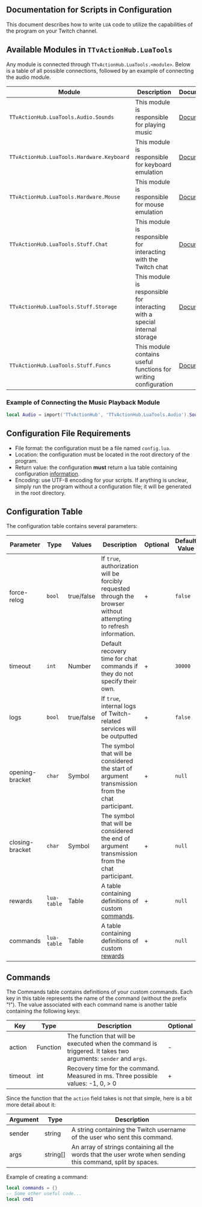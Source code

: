## Documentation for Scripts in Configuration

This document describes how to write `LUA` code to utilize the capabilities of the program on your Twitch channel.

## Available Modules in `TTvActionHub.LuaTools`

Any module is connected through `TTvActionHub.LuaTools.<module>`. Below is a table of all possible connections, followed by an example of connecting the audio module.

| Module                                    | Description                                                                | Documentation                       |
| ----------------------------------------- | -------------------------------------------------------------------------- | ----------------------------------- |
| `TTvActionHub.LuaTools.Audio.Sounds`      | This module is responsible for playing music                               | [Documentation](API/EN/Sounds.md)   |
| `TTvActionHub.LuaTools.Hardware.Keyboard` | This module is responsible for keyboard emulation                          | [Documentation](API/EN/Keyboard.md) |
| `TTvActionHub.LuaTools.Hardware.Mouse`    | This module is responsible for mouse emulation                             | [Documentation](API/EN/Mouse.md)    |
| `TTvActionHub.LuaTools.Stuff.Chat`        | This module is responsible for interacting with the Twitch chat            | [Documentation](API/EN/Chat.md)     |
| `TTvActionHub.LuaTools.Stuff.Storage`     | This module is responsible for interacting with a special internal storage | [Documentation](API/EN/Storage.md)  |
| `TTvActionHub.LuaTools.Stuff.Funcs`       | This module contains useful functions for writing configuration            | [Documentation](API/EN/Funcs.md)    |

### Example of Connecting the Music Playback Module

```lua
local Audio = import('TTvActionHub', 'TTvActionHub.LuaTools.Audio').Sounds
```

## Configuration File Requirements

- File format: the configuration must be a file named `config.lua`.
- Location: the configuration must be located in the root directory of the program.
- Return value: the configuration **must** return a lua table containing configuration [information](#configuration-table).
- Encoding: use UTF-8 encoding for your scripts. If anything is unclear, simply run the program without a configuration file; it will be generated in the root directory.

## Configuration Table

The configuration table contains several parameters:

| Parameter       | Type        | Values     | Description                                                                                                        | Optional | Default Value |
| --------------- | ----------- | ---------- | ------------------------------------------------------------------------------------------------------------------ | -------- | ------------- |
| force-relog     | `bool`      | true/false | If `true`, authorization will be forcibly requested through the browser without attempting to refresh information. | +        | `false`       |
| timeout         | `int`       | Number     | Default recovery time for chat commands if they do not specify their own.                                          | +        | `30000`       |
| logs            | `bool`      | true/false | If `true`, internal logs of Twitch-related services will be outputted                                              | +        | `false`       |
| opening-bracket | `char`      | Symbol     | The symbol that will be considered the start of argument transmission from the chat participant.                   | +        | `null`        |
| closing-bracket | `char`      | Symbol     | The symbol that will be considered the end of argument transmission from the chat participant.                     | +        | `null`        |
| rewards         | `lua-table` | Table      | A table containing definitions of custom [commands](#commands).                                                    | +        | `null`        |
| commands        | `lua-table` | Table      | A table containing definitions of custom [rewards](#rewards)                                                       | +        | `null`        |

## Commands

The Commands table contains definitions of your custom commands. Each key in this table represents the name of the command (without the prefix "!"). The value associated with each command name is another table containing the following keys:

| Key     | Type     | Description                                                                                                    | Optional |
| ------- | -------- | -------------------------------------------------------------------------------------------------------------- | -------- |
| action  | Function | The function that will be executed when the command is triggered. It takes two arguments: `sender` and `args`. | -        |
| timeout | int      | Recovery time for the command. Measured in ms. Three possible values: -1, 0, > 0                               | +        |

Since the function that the `action` field takes is not that simple, here is a bit more detail about it:

| Argument | Type     | Description                                                                                                  |
| -------- | -------- | ------------------------------------------------------------------------------------------------------------ |
| sender   | string   | A string containing the Twitch username of the user who sent this command.                                   |
| args     | string[] | An array of strings containing all the words that the user wrote when sending this command, split by spaces. |

Example of creating a command:

```lua
local commands = {}
-- Some other useful code...
local cmd1
```
